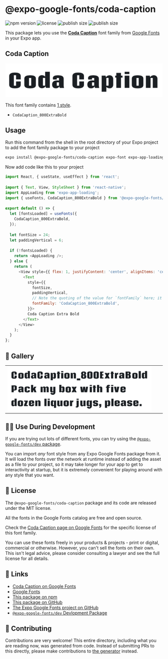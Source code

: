 # @expo-google-fonts/coda-caption

![npm version](https://flat.badgen.net/npm/v/@expo-google-fonts/coda-caption)
![license](https://flat.badgen.net/github/license/expo/google-fonts)
![publish size](https://flat.badgen.net/packagephobia/install/@expo-google-fonts/coda-caption)
![publish size](https://flat.badgen.net/packagephobia/publish/@expo-google-fonts/coda-caption)

This package lets you use the [**Coda Caption**](https://fonts.google.com/specimen/Coda+Caption) font family from [Google Fonts](https://fonts.google.com/) in your Expo app.

## Coda Caption

![Coda Caption](./font-family.png)

This font family contains [1 style](#-gallery).

- `CodaCaption_800ExtraBold`

## Usage

Run this command from the shell in the root directory of your Expo project to add the font family package to your project
```sh
expo install @expo-google-fonts/coda-caption expo-font expo-app-loading
```

Now add code like this to your project
```js
import React, { useState, useEffect } from 'react';

import { Text, View, StyleSheet } from 'react-native';
import AppLoading from 'expo-app-loading';
import { useFonts, CodaCaption_800ExtraBold } from '@expo-google-fonts/coda-caption';

export default () => {
  let [fontsLoaded] = useFonts({
    CodaCaption_800ExtraBold,
  });

  let fontSize = 24;
  let paddingVertical = 6;

  if (!fontsLoaded) {
    return <AppLoading />;
  } else {
    return (
      <View style={{ flex: 1, justifyContent: 'center', alignItems: 'center' }}>
        <Text
          style={{
            fontSize,
            paddingVertical,
            // Note the quoting of the value for `fontFamily` here; it expects a string!
            fontFamily: 'CodaCaption_800ExtraBold',
          }}>
          Coda Caption Extra Bold
        </Text>
      </View>
    );
  }
};

```

## 🔡 Gallery


||||
|-|-|-|
|![CodaCaption_800ExtraBold](./CodaCaption_800ExtraBold.ttf.png)||||


## 👩‍💻 Use During Development

If you are trying out lots of different fonts, you can try using the [`@expo-google-fonts/dev` package](https://github.com/expo/google-fonts/tree/master/font-packages/dev#readme).

You can import *any* font style from any Expo Google Fonts package from it. It will load the fonts
over the network at runtime instead of adding the asset as a file to your project, so it may take longer
for your app to get to interactivity at startup, but it is extremely convenient
for playing around with any style that you want.

## 📖 License

The `@expo-google-fonts/coda-caption` package and its code are released under the MIT license.

All the fonts in the Google Fonts catalog are free and open source.

Check the [Coda Caption page on Google Fonts](https://fonts.google.com/specimen/Coda+Caption) for the specific license of this font family.

You can use these fonts freely in your products & projects - print or digital, commercial or otherwise. However, you can't sell the fonts on their own. This isn't legal advice, please consider consulting a lawyer and see the full license for all details.

## 🔗 Links

- [Coda Caption on Google Fonts](https://fonts.google.com/specimen/Coda+Caption)
- [Google Fonts](https://fonts.google.com/)
- [This package on npm](https://www.npmjs.com/package/@expo-google-fonts/coda-caption)
- [This package on GitHub](https://github.com/expo/google-fonts/tree/master/font-packages/coda-caption)
- [The Expo Google Fonts project on GitHub](https://github.com/expo/google-fonts)
- [`@expo-google-fonts/dev` Devlopment Package](https://github.com/expo/google-fonts/tree/master/font-packages/dev)

## 🤝 Contributing

Contributions are very welcome! This entire directory, including what you are reading now, was generated from code. Instead of submitting PRs to this directly, please make contributions to [the generator](https://github.com/expo/google-fonts/tree/master/packages/generator) instead.
